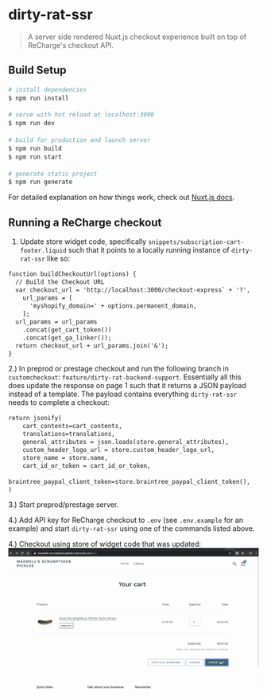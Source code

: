 # dirty-rat-ssr

> A server side rendered Nuxt.js checkout experience built on top of ReCharge's checkout API.

## Build Setup

``` bash
# install dependencies
$ npm run install

# serve with hot reload at localhost:3000
$ npm run dev

# build for production and launch server
$ npm run build
$ npm run start

# generate static project
$ npm run generate
```

For detailed explanation on how things work, check out [Nuxt.js docs](https://nuxtjs.org).



## Running a ReCharge checkout
1. Update store widget code, specifically `snippets/subscription-cart-footer.liquid` such that it points to a locally running instance of `dirty-rat-ssr` like so:

```
function buildCheckoutUrl(options) {
  // Build the Checkout URL
  var checkout_url = 'http://localhost:3000/checkout-express` + '?',
    url_params = [
      'myshopify_domain=' + options.permanent_domain,
    ];
  url_params = url_params
    .concat(get_cart_token())
    .concat(get_ga_linker());
  return checkout_url + url_params.join('&');
}
```

2.) In preprod or prestage checkout and run the following branch in `customcheckout`: `feature/dirty-rat-backend-support`. Essentially all this does update the response on page 1 such that it returns a JSON payload instead of a template. The payload contains everything `dirty-rat-ssr` needs to complete a checkout:

```
return jsonify(
    cart_contents=cart_contents,
    translations=translations,
    general_attributes = json.loads(store.general_attributes),
    custom_header_logo_url = store.custom_header_logo_url,
    store_name = store.name,
    cart_id_or_token = cart_id_or_token, 
    braintree_paypal_client_token=store.braintree_paypal_client_token(),
)
```

3.) Start preprod/prestage server.

4.) Add API key for ReCharge checkout to `.env` (see `.env.example` for an example) and start `dirty-rat-ssr` using one of the commands listed above.

4.) Checkout using store of widget code that was updated: ![](demo.gif)
